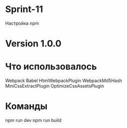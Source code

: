 # Sprint-11

Настройка npm

# Version 1.0.0

# Что использовалось

Webpack
Babel
HtmlWebpackPlugin
WebpackMd5Hash
MiniCssExtractPlugin
OptimizeCssAssetsPlugin

# Команды

npm run dev
npm run build

